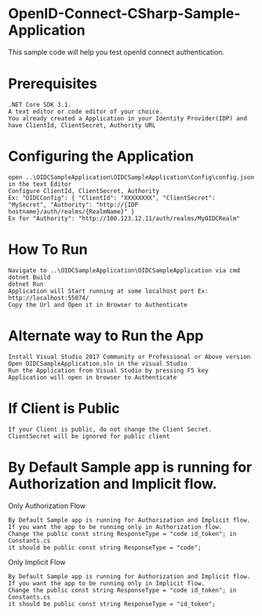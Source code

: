 # OpenID-Connect-CSharp-Sample-Application
This sample code will help you test openId connect authentication.

# Prerequisites
    .NET Core SDK 3.1.
    A text editor or code editor of your choice.
    You already created a Application in your Identity Provider(IDP) and have ClientId, ClientSecret, Authority URL
    
# Configuring the Application
    open ..\OIDCSampleApplication\OIDCSampleApplication\Config\config.json in the text Editor
    Configure ClientId, ClientSecret, Authority
    Ex: "OIDCConfig": { "ClientId": "XXXXXXXX", "ClientSecret": "MySecret", "Authority": "http://{IDP hostname}/auth/realms/{RealmName}" }
    Ex for "Authority": "http://100.123.12.11/auth/realms/MyOIDCRealm"

# How To Run
    Navigate to ..\OIDCSampleApplication\OIDCSampleApplication via cmd
    dotnet Build
    dotnet Run
    Application will Start running at some localhost port Ex: http://localhost:55074/
    Copy the Url and Open it in Browser to Authenticate

# Alternate way to Run the App
    Install Visual Studio 2017 Community or Professional or Above version
    Open OIDCSampleApplication.sln in the visual Studio
    Run the Application from Visual Studio by pressing F5 key
    Application will open in browser to Authenticate
    
# If Client is Public
    If your Client is public, do not change the Client Secret.
    ClientSecret will be ignored for public client

# By Default Sample app is running for Authorization and Implicit flow.

Only Authorization Flow

    By Default Sample app is running for Authorization and Implicit flow.
    If you want the app to be running only in Authorization flow.
    Change the public const string ResponseType = "code id_token"; in Constants.cs
    it should be public const string ResponseType = "code";

Only Implicit Flow

    By Default Sample app is running for Authorization and Implicit flow.
    If you want the app to be running only in Implicit flow.
    Change the public const string ResponseType = "code id_token"; in Constants.cs
    it should be public const string ResponseType = "id_token";

